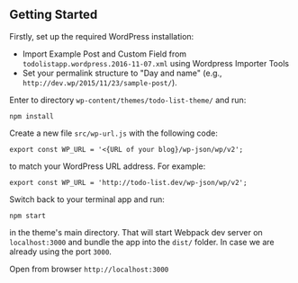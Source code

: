 ## Getting Started

Firstly, set up the required WordPress installation:

- Import Example Post and Custom Field from `todolistapp.wordpress.2016-11-07.xml` using Wordpress Importer Tools
- Set your permalink structure to "Day and name" (e.g., `http://dev.wp/2015/11/23/sample-post/`).

Enter to directory `wp-content/themes/todo-list-theme/` and run:

```npm install```

Create a new file `src/wp-url.js` with the following code:

```
export const WP_URL = '<{URL of your blog}/wp-json/wp/v2';
```

to match your WordPress URL address. For example:

```
export const WP_URL = 'http://todo-list.dev/wp-json/wp/v2';
```

Switch back to your terminal app and run:

```
npm start
```

in the theme's main directory. That will start Webpack dev server on `localhost:3000` and bundle the app into the `dist/` folder. In case we are already using the port `3000`.

Open from browser `http://localhost:3000`
